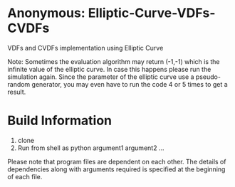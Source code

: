 # Anonymous: Elliptic-Curve-VDFs-CVDFs
VDFs and CVDFs implementation using Elliptic Curve

Note: Sometimes the evaluation algorithm may return (-1,-1) which is the infinite value of the elliptic curve. In case this happens please run the simulation again. Since the parameter of the elliptic curve use a pseudo-random generator, you may even have to run the code 4 or 5 times to get a result.

# Build Information
1. clone
2. Run from shell as python <program name> argument1 argument2 ...

Please note that program files are dependent on each other. The details of dependencies along with arguments required is specified at the beginning of each file.
